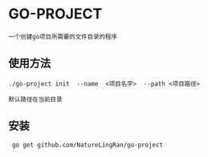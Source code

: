 # GO-PROJECT

    一个创建go项目所需要的文件目录的程序

## 使用方法

    ./go-project init  --name  <项目名字>  --path <项目路径>

    默认路径在当前目录

## 安装

     go get github.com/NatureLingRan/go-project
